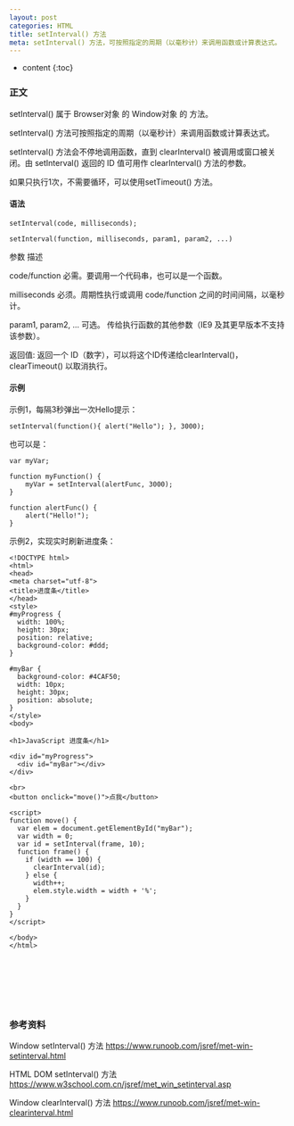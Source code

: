```yaml
---
layout: post
categories: HTML
title: setInterval() 方法
meta: setInterval() 方法，可按照指定的周期（以毫秒计）来调用函数或计算表达式。
---
```

* content
{:toc}

### 正文

setInterval() 属于 Browser对象 的 Window对象 的 方法。

setInterval() 方法可按照指定的周期（以毫秒计）来调用函数或计算表达式。

setInterval() 方法会不停地调用函数，直到 clearInterval() 被调用或窗口被关闭。由 setInterval() 返回的 ID 值可用作 clearInterval() 方法的参数。

如果只执行1次，不需要循环，可以使用setTimeout() 方法。

#### 语法

```
setInterval(code, milliseconds);

setInterval(function, milliseconds, param1, param2, ...)
```

参数 	描述

code/function 	必需。要调用一个代码串，也可以是一个函数。

milliseconds 	必须。周期性执行或调用 code/function 之间的时间间隔，以毫秒计。

param1, param2, ... 	可选。 传给执行函数的其他参数（IE9 及其更早版本不支持该参数）。

返回值: 	返回一个 ID（数字），可以将这个ID传递给clearInterval()，clearTimeout() 以取消执行。

#### 示例

示例1，每隔3秒弹出一次Hello提示：
```
setInterval(function(){ alert("Hello"); }, 3000);
```

也可以是：
```
var myVar;
 
function myFunction() {
    myVar = setInterval(alertFunc, 3000);
}
 
function alertFunc() {
    alert("Hello!");
}
```

示例2，实现实时刷新进度条：
```
<!DOCTYPE html>
<html>
<head>
<meta charset="utf-8">
<title>进度条</title>
</head>
<style>
#myProgress {
  width: 100%;
  height: 30px;
  position: relative;
  background-color: #ddd;
}

#myBar {
  background-color: #4CAF50;
  width: 10px;
  height: 30px;
  position: absolute;
}
</style>
<body>

<h1>JavaScript 进度条</h1>

<div id="myProgress">
  <div id="myBar"></div>
</div>

<br>
<button onclick="move()">点我</button> 

<script>
function move() {
  var elem = document.getElementById("myBar");   
  var width = 0;
  var id = setInterval(frame, 10);
  function frame() {
    if (width == 100) {
      clearInterval(id);
    } else {
      width++; 
      elem.style.width = width + '%'; 
    }
  }
}
</script>

</body>
</html>
```

<br/><br/><br/><br/><br/>
### 参考资料 

Window setInterval() 方法 <https://www.runoob.com/jsref/met-win-setinterval.html>

HTML DOM setInterval() 方法 <https://www.w3school.com.cn/jsref/met_win_setinterval.asp>

Window clearInterval() 方法 <https://www.runoob.com/jsref/met-win-clearinterval.html>


